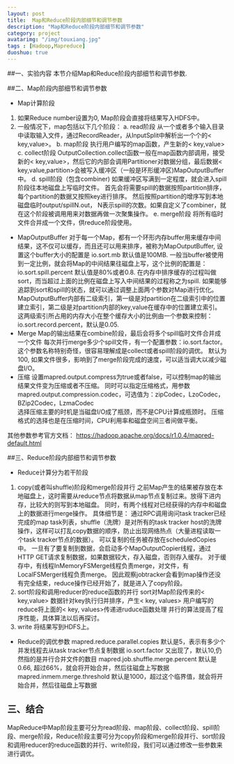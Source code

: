 ```yaml
---
layout: post
title:  Map和Reduce阶段内部细节和调节参数
description: "Map和Reduce阶段内部细节和调节参数"
category: project
avatarimg: "/img/touxiang.jpg"
tags : [Hadoop,Mapreduce]
duoshuo: true
---
```


##一、实验内容
本节介绍Map和Reduce阶段内部细节和调节参数.

<!-- more -->

##二、Map阶段内部细节和调节参数
+ Map计算阶段
1. 如果Reduce number设置为0, Map阶段会直接将结果写入HDFS中。
2. 一般情况下，map包括以下几个阶段：
a. read阶段
  从一个或者多个输入目录中读取输入文件，通过RecordReader，从InputSplit中解析出一个个的&lt; key,value&gt;。
b. map阶段
  执行用户编写的map函数，产生新的&lt; key,value&gt;
c. collect阶段
  OutputCollection.collect函数一般在map函数内部调用，接受新的&lt; key,value&gt;，然后它的内部会调用Partitioner对数据分组，最后数据&lt; key,value,partition&gt;会被写入缓冲区（一般是环形缓冲区)MapOutputBuffer中。
d. spill阶段（包含combiner)
  如果缓冲区写满到一定程度，就会进入spill阶段往本地磁盘上写临时文件。
  首先会将需要spill的数据按照partition排序，每个partition的数据又按照key进行排序。
  然后按照partition的增序写到本地磁盘临时output/spillN.out， N表示spill的次数。如果自定义了combiner，就在这个阶段被调用用来对数据再做一次聚集操作。
e. merge阶段
 将所有临时文件合并成一个文件，供reduce阶段使用。

+ MapOutputBuffer
对于每一个Map，都有一个环形内存buffer用来缓存中间结果，这不仅可以缓存，而且还可以用来排序，被称为MapOutputBuffer, 设置这个buffer大小的配置是
io.sort.mb
默认值是100MB.
一般当buffer被使用到一定比例，就会将Map的中间结果往磁盘上写，这个比例的配置是：
io.sort.spill.percent
默认值是80%或者0.8.
在内存中排序缓存的过程叫做sort，而当超过上面的比例在磁盘上写入中间结果的过程称之为spill.
如果能够追踪到sort和spill的状态，就可以通过调整上面两个参数对Map进行优化。
MapOutputBuffer内部有二级索引，第一级是对partition在二级索引中的位置建立索引，第二级是对partition内部的key,value在缓存中的位置建立索引。
这两级索引所占用的内存大小在整个缓存大小的比例由一个参数来控制：
io.sort.record.percent，默认是0.05.
+ Merge
Map的输出结果在combine阶段，最后会将多个spill临时文件合并成一个文件
每次并行merge多少个spill文件，有一个配置参数：io.sort.factor。这个参数名称特别奇怪，很容易理解成是collect或者spill阶段的调优。
默认为100, 如果文件很多，影响到了merge阶段完成的速度，可以适当调大以减少磁盘I/O。
+ 压缩
设置mapred.output.compress为true或者false，可以控制map的输出结果文件变为压缩或者不压缩。
同时可以指定压缩格式，用参数mapred.output.compression.codec，可选值为：zipCodec，LzoCodec，BZip2Codec，LzmaCodec  
选择压缩主要的时机是当磁盘I/O成了瓶颈，而不是CPU计算成瓶颈时。
压缩格式的选择也是在压缩时间，CPU利用率和磁盘空间三者间做平衡。

其他参数参考官方文档：
https://hadoop.apache.org/docs/r1.0.4/mapred-default.html

##三、Reduce阶段内部细节和调节参数
+ Reduce计算分为若干阶段
1. copy(或者叫shuffle)阶段和merge阶段并行
之前Map产生的结果被存放在本地磁盘上，这时需要从reduce节点将数据从map节点复制过来。放得下进内存，比较大的则写到本地磁盘。
同时，有两个线程对已经获得的内存中和磁盘上的数据进行merge操作。
具体细节是：
通过RPC调用询问task tracker已经完成的map task列表，shuffle（洗牌）是对所有的task tracker host的洗牌操作，这样可以打乱copy数据的顺序，防止出现网络热点（大量进程读取一个task tracker节点的数据）。
可以复制的任务被存放在scheduledCopies中。
一旦有了要复制到数据，会启动多个MapOutputCopier线程，通过HTTP GET请求复制数据，如果数据较大，存入磁盘，否则存入缓存。
对于缓存中，有线程InMemoryFSMerge线程负责merge，对文件，有LocalFSMerger线程负责merge。
因此观察jobtracker会看到map操作还没有完全结束，reduce操作已经开始了，就是进入了copy阶段。
2. sort阶段和调用reducer的reduce函数的并行
sort对Map阶段传来的&lt; key,value&gt; 数据针对key执行归并排序，产生&lt; key, values&gt;
用户编写的reduce将上面的&lt; key, values&gt;传递进ruduce函数处理
并行的算法提高了程序性能，具体算法以后再探讨。
3. write
将结果写到HDFS上。
+ Reduce的调优参数
mapred.reduce.parallel.copies 默认是5，表示有多少个并发线程去从task tracker节点复制数据
io.sort.factor 又出现了，默认10,仍然指的是并行合并文件的数目
mapred.job.shuffle.merge.percent 默认是0.66, 超过66%，就会将开始合并，然后往磁盘上写数据
mapred.inmem.merge.threshold 默认是1000，超过这个临界值，就会将开始合并，然后往磁盘上写数据

## 三、结合

MapReduce中Map阶段主要可分为read阶段、map阶段、collect阶段、spill阶段、merge阶段，Reduce阶段主要可分为copy阶段和merge阶段并行、sort阶段和调用reducer的reduce函数的并行、write阶段，我们可以通过修改一些参数来进行调优。
